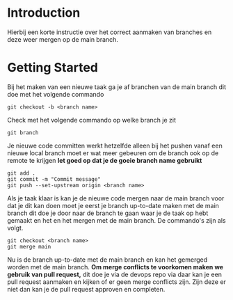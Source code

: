 # Introduction 
Hierbij een korte instructie over het correct aanmaken van branches en deze weer mergen op de main branch.



# Getting Started
Bij het maken van een nieuwe taak ga je af branchen van de main branch dit doe met het volgende commando

```
git checkout -b <branch name> 
```



Check met het volgende commando op welke branch je zit

```
git branch
```



Je nieuwe code committen werkt hetzelfde alleen bij het pushen vanaf een nieuwe local branch moet er wat meer gebeuren om de branch ook op de remote te krijgen **let goed op dat je de goeie branch name gebruikt**

```
git add .
git commit -m "Commit message"
git push --set-upstream origin <branch name> 
```



Als je taak klaar is kan je de nieuwe code mergen naar de main branch voor dat je dit kan doen moet je eerst je branch up-to-date maken met de main branch dit doe je door naar de branch te gaan waar je de taak op hebt gemaakt en het en het mergen met de main branch. De commando's zijn als volgt.

```
git checkout <branch name>
git merge main
```



Nu is de branch up-to-date met de main branch en kan het gemerged worden met de main branch. **Om merge conflicts te voorkomen maken we gebruik van pull request,** dit doe je via de devops repo via daar kan je een pull request aanmaken en kijken of er geen merge conflicts zijn. Zijn deze er niet dan kan je de pull request approven en completen.
